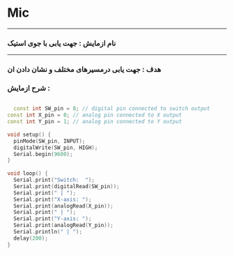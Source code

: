 # Mic
----
### نام ازمایش : جهت یابی با جوی استیک
---
### هدف : جهت یابی درمسیرهای مختلف و نشان دادن ان 
### شرح ازمایش :



```cpp

  const int SW_pin = 8; // digital pin connected to switch output
const int X_pin = 0; // analog pin connected to X output
const int Y_pin = 1; // analog pin connected to Y output
 
void setup() {
  pinMode(SW_pin, INPUT);
  digitalWrite(SW_pin, HIGH);
  Serial.begin(9600);
}
 
void loop() {
  Serial.print("Switch:  ");
  Serial.print(digitalRead(SW_pin));
  Serial.print(" | ");
  Serial.print("X-axis: ");
  Serial.print(analogRead(X_pin));
  Serial.print(" | ");
  Serial.print("Y-axis: ");
  Serial.print(analogRead(Y_pin));
  Serial.println(" | ");
  delay(200);
}
```
 
